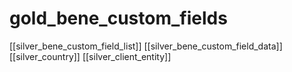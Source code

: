 # gold_bene_custom_fields

[[silver_bene_custom_field_list]]
[[silver_bene_custom_field_data]]
[[silver_country]]
[[silver_client_entity]]
